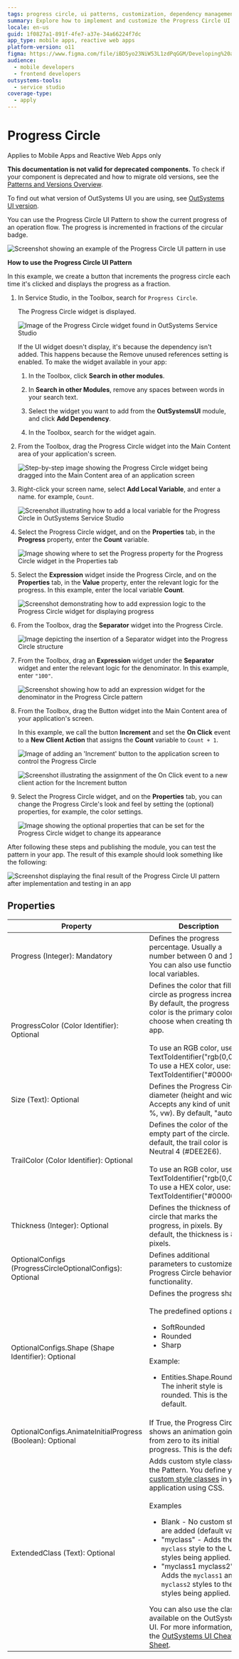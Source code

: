 ```yaml
---
tags: progress circle, ui patterns, customization, dependency management, incremental update
summary: Explore how to implement and customize the Progress Circle UI Pattern in OutSystems 11 (O11) for mobile and reactive web apps.
locale: en-us
guid: 1f0827a1-891f-4fe7-a37e-34a66224f7dc
app_type: mobile apps, reactive web apps
platform-version: o11
figma: https://www.figma.com/file/iBD5yo23NiW53L1zdPqGGM/Developing%20an%20Application?node-id=218:54
audience:
  - mobile developers
  - frontend developers
outsystems-tools:
  - service studio
coverage-type:
  - apply
---
```


# Progress Circle

<div class="info" markdown="1">

Applies to Mobile Apps and Reactive Web Apps only

</div>

<div class="info" markdown="1">

**This documentation is not valid for deprecated components.** To check if your component is deprecated and how to migrate old versions, see the [Patterns and Versions Overview](https://outsystemsui.outsystems.com/OutsystemsUiWebsite/MigrationOverview).

To find out what version of OutSystems UI you are using, see [OutSystems UI version](../../intro.md#outsystems-ui-version).

</div>

You can use the Progress Circle UI Pattern to show the current progress of an operation flow. The progress is incremented in fractions of the circular badge.

![Screenshot showing an example of the Progress Circle UI pattern in use](images/progresscircle-example-ss.png "Example of Progress Circle UI")

**How to use the Progress Circle UI Pattern**

In this example, we create a button that increments the progress circle each time it's clicked and displays the progress as a fraction.

1. In Service Studio, in the Toolbox, search for `Progress Circle`.

    The Progress Circle widget is displayed.

    ![Image of the Progress Circle widget found in OutSystems Service Studio](images/progresscircle-widget-ss.png "Progress Circle Widget in Service Studio")

    If the UI widget doesn't display, it's because the dependency isn't added. This happens because the Remove unused references setting is enabled. To make the widget available in your app:

    1. In the Toolbox, click **Search in other modules**.

    1. In **Search in other Modules**, remove any spaces between words in your search text.

    1. Select the widget you want to add from the **OutSystemsUI** module, and click **Add Dependency**.

    1. In the Toolbox, search for the widget again.

1. From the Toolbox, drag the Progress Circle widget into the Main Content area of your application's screen.

    ![Step-by-step image showing the Progress Circle widget being dragged into the Main Content area of an application screen](images/progresscircle-dragwidget-ss.png "Dragging Progress Circle Widget to Screen")

1. Right-click your screen name, select **Add Local Variable**, and enter a name. for example, `Count`.

    ![Screenshot illustrating how to add a local variable for the Progress Circle in OutSystems Service Studio](images/progresscircle-variable-ss.png "Adding a Local Variable for Progress Circle")

1. Select the Progress Circle widget, and on the **Properties** tab, in the **Progress** property, enter the **Count** variable.

    ![Image showing where to set the Progress property for the Progress Circle widget in the Properties tab](images/progresscircle-logic-ss.png "Setting Progress Property for Progress Circle")

1. Select the **Expression** widget inside the Progress Circle, and on the **Properties** tab, in the **Value** property, enter the relevant logic for the progress. In this example, enter the local variable **Count**.

    ![Screenshot demonstrating how to add expression logic to the Progress Circle widget for displaying progress](images/progresscircle-expression-ss.png "Adding Expression Logic to Progress Circle")

1. From the Toolbox, drag the **Separator** widget into the Progress Circle.

    ![Image depicting the insertion of a Separator widget into the Progress Circle structure](images/progresscircle-separator-ss.png "Inserting Separator Widget into Progress Circle")

1. From the Toolbox, drag an **Expression** widget under the **Separator** widget and enter the relevant logic for the denominator. In this example, enter ``"100"``.

    ![Screenshot showing how to add an expression widget for the denominator in the Progress Circle pattern](images/progresscircle-denominator-ss.png "Adding Denominator Expression to Progress Circle")

1. From the Toolbox, drag the Button widget into the Main Content area of your application's screen.

    In this example, we call the button **Increment** and set the **On Click** event to a  **New Client Action** that assigns the **Count** variable to `Count + 1`.

    ![Image of adding an 'Increment' button to the application screen to control the Progress Circle](images/progresscircle-button-ss.png "Adding Increment Button to Screen")

    ![Screenshot illustrating the assignment of the On Click event to a new client action for the Increment button](images/progresscircle-assign-ss.png "Setting On Click Action for Increment Button")

1. Select the Progress Circle widget, and on the **Properties** tab, you can change the Progress Circle's look and feel by setting the (optional) properties, for example, the color settings.

    ![Image showing the optional properties that can be set for the Progress Circle widget to change its appearance](images/progresscircle-properties-ss.png "Configuring Optional Properties of Progress Circle")

After following these steps and publishing the module, you can test the pattern in your app. The result of this example should look something like the following:

![Screenshot displaying the final result of the Progress Circle UI pattern after implementation and testing in an app](images/progresscircle-result-ss.png "Final Result of Progress Circle Implementation")

## Properties

| Property| Description|
|---|---|
|Progress (Integer): Mandatory |Defines the progress percentage. Usually a number between 0 and 100. You can also use functions or local variables. |
|ProgressColor (Color Identifier): Optional|Defines the color that fills the circle as progress increases. By default, the progress color is the primary color you choose when creating the app.<br/><br/>To use an RGB color, use: TextToIdentifier("rgb(0,0,0)")<br/>To use a HEX color, use: TextToIdentifier("#000000").|
|Size (Text): Optional | Defines the Progress Circle diameter (height and width). Accepts any kind of unit (px, %, vw). By default, "auto". |
|TrailColor (Color Identifier): Optional | Defines the color of the empty part of the circle. By default, the trail color is Neutral 4 (#DEE2E6).<br/><br/>To use an RGB color, use: TextToIdentifier("rgb(0,0,0)")<br/>To use a HEX color, use: TextToIdentifier("#000000") |
|Thickness (Integer): Optional| Defines the thickness of the circle that marks the progress, in pixels. By default, the thickness is 8 pixels. |
|OptionalConfigs (ProgressCircleOptionalConfigs): Optional|Defines additional parameters to customize the Progress Circle behavior and functionality. |
|OptionalConfigs.Shape (Shape Identifier): Optional|Defines the progress shape.<br/><br/>The predefined options are:<ul><li>SoftRounded</li><li>Rounded</li><li>Sharp</li></ul>Example:<ul><li>Entities.Shape.Rounded - The inherit style is rounded. This is the default.</li></ul> |
|OptionalConfigs.AnimateInitialProgress (Boolean): Optional| If True, the Progress Circle shows an animation going from zero to its initial progress. This is the default. |
|ExtendedClass (Text): Optional | Adds custom style classes to the Pattern. You define your [custom style classes](../../../look-feel/css.md) in your application using CSS.<br/><br/>Examples <ul><li>Blank - No custom styles are added (default value).</li><li>"myclass" - Adds the ``myclass`` style to the UI styles being applied.</li><li>"myclass1 myclass2" - Adds the ``myclass1`` and ``myclass2`` styles to the UI styles being applied.</li></ul>You can also use the classes available on the OutSystems UI. For more information, see the [OutSystems UI Cheat Sheet](https://outsystemsui.outsystems.com/OutSystemsUIWebsite/CheatSheet). |
